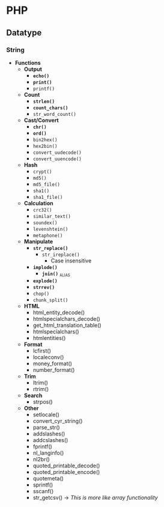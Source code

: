 # PHP
## Datatype
### String
- **Functions**
    - **Output**
        - **`echo()`**
        - **`print()`**
        - `printf()`
    - **Count**
        - **`strlen()`**
        - **`count_chars()`**
        - `str_word_count()`
    - **Cast/Convert**
        - **`chr()`**
        - **`ord()`**
        - `bin2hex()`
        - `hex2bin()`
        - `convert_uudecode()`
        - `convert_uuencode()`
    - **Hash**
        - `crypt()`
        - `md5()`
        - `md5_file()`
        - `sha1()`
        - `sha1_file()`
    - **Calculation**
        - `crc32()`
        - `similar_text()`
        - `soundex()`
        - `levenshtein()`
        - `metaphone()`
    - **Manipulate**
        - **`str_replace()`**
            - `str_ireplace()`
                - Case insensitive
        - **`implode()`**
            - **`join()`** <small><sub>ALIAS</sub></small>
        - **`explode()`**
        - **`strrev()`**
        - `chop()`
        - `chunk_split()`
    - **HTML**
        - html_entity_decode()
        - htmlspecialchars_decode()
        - get_html_translation_table()
        - htmlspecialchars()
        - htmlentities()
    - **Format**
        - lcfirst()
        - localeconv()
        - money_format()
        - number_format()
    - **Trim**
        - ltrim()
        - rtrim()
    - **Search**
        - strpos()
    - **Other**
        - setlocale()
        - convert_cyr_string()
        - parse_str()
        - addslashes()
        - addcslashes()
        - fprintf()
        - nl_langinfo()
        - nl2br()
        - quoted_printable_decode()
        - quoted_printable_encode()
        - quotemeta()
        - sprintf()
        - sscanf()
        - str_getcsv() -> *This is more like array functionality*